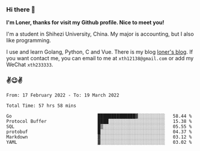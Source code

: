 ### Hi there 👋️

**I'm Loner, thanks for visit my Github profile. Nice to meet you!**

I'm a student in Shihezi University, China. My major is accounting, but I also like programming.

I use and learn Golang, Python, C and Vue. There is my blog [loner's blog](https://www.loner1024.top).  If you want contact me, you can email to me at `xth12138@gmail.com` or add my WeChat `xth233333`.

### ✌️😉✌️

<!--START_SECTION:waka-->

```text
From: 17 February 2022 - To: 19 March 2022

Total Time: 57 hrs 58 mins

Go                                ██████████████▓░░░░░░░░░░   58.44 %
Protocol Buffer                   ████░░░░░░░░░░░░░░░░░░░░░   15.38 %
SQL                               █▒░░░░░░░░░░░░░░░░░░░░░░░   05.55 %
protobuf                          █░░░░░░░░░░░░░░░░░░░░░░░░   04.37 %
Markdown                          ▓░░░░░░░░░░░░░░░░░░░░░░░░   03.12 %
YAML                              ▓░░░░░░░░░░░░░░░░░░░░░░░░   03.02 %
```

<!--END_SECTION:waka-->



